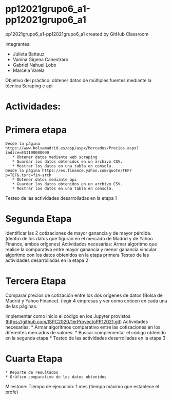 # pp12021grupo6_a1-pp12021grupo6_a1
pp12021grupo6_a1-pp12021grupo6_a1 created by GitHub Classroom

Integrantes:
* Julieta Battauz
* Vanina Gigena Canestraro
* Gabriel Nahuel Lobo
* Marcela Varela 


Objetivo del práctico: obtener datos de múltiples fuentes mediante la técnica Scraping e api 

# Actividades:
# Primera etapa
    Desde la página https://www.bolsamadrid.es/esp/aspx/Mercados/Precios.aspx?indice=ESI100000000
       * Obtener datos mediante web scraping
       * Guardar los datos obtenidos en un archivo CSV.
       * Mostrar los datos en una tabla en consola.
    Desde la página https://es.finance.yahoo.com/quote/TEF?p=TEF&.tsrc=fin-srch
       * Obtener datos mediante api
       * Guardar los datos obtenidos en un archivo CSV.
       * Mostrar los datos en una tabla en consola.
Testeo de las actividades desarrolladas en la etapa 1

# Segunda Etapa
Identificar las 2 cotizaciones de mayor ganancia y de mayor pérdida. (dentro de los datos que figuran en el mercado de Madrid y de Yahoo Finance, ambos orígenes)
Actividades necesarias: 
    Armar algoritmo que realice la comparativa entre mayor ganancia y menor ganancia
    vincular algoritmo con los datos obtenidos en la etapa primera
    Testeo de las actividades desarrolladas en la etapa 2

# Tercera Etapa
Comparar precios de cotización entre los dos orígenes de datos (Bolsa de Madrid y Yahoo Finance). (legir 4 empresas y ver como coticen en cada una de las páginas.

Implementar como inicio el código en los Jupyter provistos (https://github.com/ISPC2020/1erProyectoPP12021.git)
Actividades necesarias:
    * Armar algoritmos comparativo entre las cotizaciones en los diferentes mercados de valores.
    * Buscar complementar el código obtenido en la segunda etapa
    * Testeo de las actividades desarrolladas en la etapa 3

# Cuarta Etapa
    * Reporte de resultados
    * Gráfico comparativo de los datos obtenidos





Milestone: Tiempo de ejecución: 1 mes (tiempo máximo que establece el profe)


